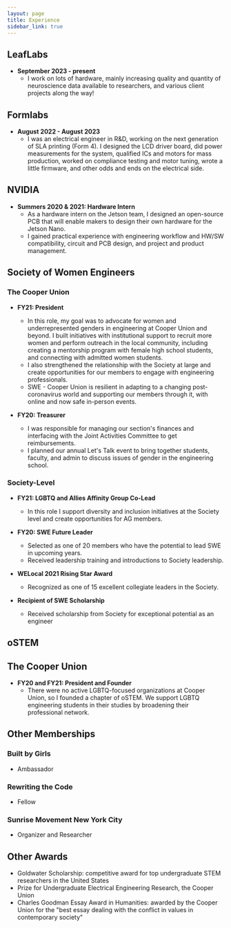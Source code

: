 ```yaml
---
layout: page
title: Experience
sidebar_link: true
---
```

## LeafLabs
* **September 2023 - present**
	* I work on lots of hardware, mainly increasing quality and quantity of neuroscience data available to researchers, and various client projects along the way!

## Formlabs
* **August 2022 - August 2023**
	* I was an electrical engineer in R&D, working on the next generation of SLA printing (Form 4). I designed the LCD driver board, did power measurements for the system, qualified ICs and motors for mass production, worked on compliance testing and motor tuning, wrote a little firmware, and other odds and ends on the electrical side.

## NVIDIA
* **Summers 2020 & 2021: Hardware Intern**
	* As a hardware intern on the Jetson team, I designed an open-source PCB that will enable makers to design their own hardware for the Jetson Nano.
	* I gained practical experience with engineering workflow and HW/SW compatibility, circuit and PCB design, and project and product management.

## Society of Women Engineers

### The Cooper Union
* **FY21: President**
	* In this role, my goal was to advocate for women and underrepresented genders in engineering at Cooper Union and beyond. I built initiatives with institutional support to recruit more women and perform outreach in the local community, including creating a mentorship program with female high school students, and connecting with admitted women students.
	* I also strengthened the relationship with the Society at large and create opportunities for our members to engage with engineering professionals.
	* SWE - Cooper Union is resilient in adapting to a changing post-coronavirus world and supporting our members through it, with online and now safe in-person events.

* **FY20: Treasurer**
	* I was responsible for managing our section's finances and interfacing with the Joint Activities Committee to get reimbursements.
	* I planned our annual Let's Talk event to bring together students, faculty, and admin to discuss issues of gender in the engineering school.

### Society-Level
* **FY21: LGBTQ and Allies Affinity Group Co-Lead**
	* In this role I support diversity and inclusion initiatives at the Society level and create opportunities for AG members. 

* **FY20: SWE Future Leader**
	* Selected as one of 20 members who have the potential to lead SWE in upcoming years.
	* Received leadership training and introductions to Society leadership.

* **WELocal 2021 Rising Star Award**
	* Recognized as one of 15 excellent collegiate leaders in the Society.

* **Recipient of SWE Scholarship**
	* Received scholarship from Society for exceptional potential as an engineer

## oSTEM
## The Cooper Union
* **FY20 and FY21: President and Founder**
	* There were no active LGBTQ-focused organizations at Cooper Union, so I founded a chapter of oSTEM. We support LGBTQ engineering students in their studies by broadening their professional network.

## Other Memberships
### Built by Girls
* Ambassador

### Rewriting the Code
* Fellow

### Sunrise Movement New York City
* Organizer and Researcher

## Other Awards
* Goldwater Scholarship: competitive award for top undergraduate STEM researchers in the United States
* Prize for Undergraduate Electrical Engineering Research, the Cooper Union
* Charles Goodman Essay Award in Humanities: awarded by the Cooper Union for the "best essay dealing with the conflict in values in contemporary society"

